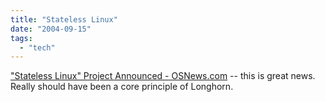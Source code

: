 ```yaml
---
title: "Stateless Linux"
date: "2004-09-15"
tags: 
  - "tech"
---
```


["Stateless Linux" Project Announced - OSNews.com](http://www.osnews.com/story.php?news_id=8253) -- this is great news. Really should have been a core principle of Longhorn.
